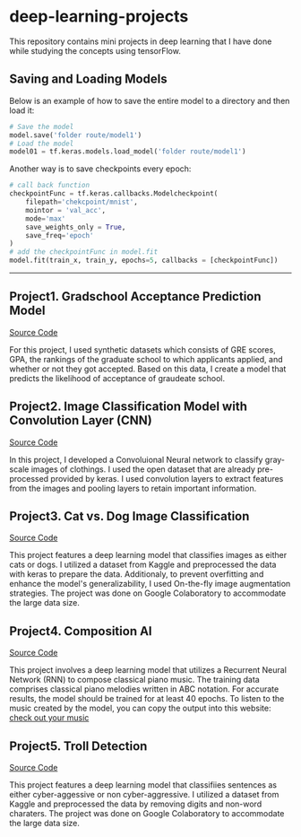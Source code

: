 # deep-learning-projects

This repository contains mini projects in deep learning that I have done while studying the concepts using tensorFlow.

## Saving and Loading Models

Below is an example of how to save the entire model to a directory and then load it:

```python
# Save the model
model.save('folder route/model1')
# Load the model
model01 = tf.keras.models.load_model('folder route/model1')
```

Another way is to save checkpoints every epoch:

```python
# call back function
checkpointFunc = tf.keras.callbacks.Modelcheckpoint(
    filepath='chekcpoint/mnist',
    mointor = 'val_acc',
    mode='max'
    save_weights_only = True,
    save_freq='epoch'
)
# add the checkpointFunc in model.fit
model.fit(train_x, train_y, epochs=5, callbacks = [checkpointFunc])
```

---

## Project1. Gradschool Acceptance Prediction Model

[Source Code](https://github.com/nadia506/deep-learning-projects/tree/main/Gradschool-Acceptance-Probability)

For this project, I used synthetic datasets which consists of GRE scores, GPA, the rankings of the graduate school to which applicants applied, and whether or not they got accepted. Based on this data, I create a model that predicts the likelihood of acceptance of graudeate school.

## Project2. Image Classification Model with Convolution Layer (CNN)

[Source Code](https://github.com/nadia506/deep-learning-projects/tree/main/Image-Classification-Clothing)

In this project, I developed a Convoluional Neural network to classify gray-scale images of clothings. I used the open dataset that are already pre-processed provided by keras. I used convolution layers to extract features from the images and pooling layers to retain important information.

## Project3. Cat vs. Dog Image Classification

[Source Code](https://github.com/nadia506/deep-learning-projects/tree/main/Image-Classification-CatDog)

This project features a deep learning model that classifies images as either cats or dogs. I utilized a dataset from Kaggle and preprocessed the data with keras to prepare the data. Additionaly, to prevent overfitting and enhance the model's generalizability, I used On-the-fly image augmentation strategies. The project was done on Google Colaboratory to accommodate the large data size.

## Project4. Composition AI

[Source Code](https://github.com/nadia506/deep-learning-projects/tree/main/Composition-AI)

This project involves a deep learning model that utilizes a Recurrent Neural Network (RNN) to compose classical piano music. The training data comprises classical piano melodies written in ABC notation. For accurate results, the model should be trained for at least 40 epochs. To listen to the music created by the model, you can copy the output into this website: [check out your music](http://www.tradtunedb.org.uk/#/editor)

## Project5. Troll Detection

[Source Code]()

This project features a deep learning model that classifiies sentences as either cyber-aggessive or non cyber-aggressive. I utilized a dataset from Kaggle and preprocessed the data by removing digits and non-word charaters. The project was done on Google Colaboratory to accommodate the large data size.
